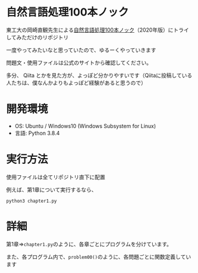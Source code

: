 # 自然言語処理100本ノック
東工大の岡崎直観先生による[自然言語処理100本ノック](https://nlp100.github.io/ja/)（2020年版）にトライしてみただけのリポジトリ

一度やってみたいなと思っていたので、ゆるーくやっていきます

問題文・使用ファイルは公式のサイトから確認してください。

多分、 Qiita とかを見た方が、よっぽど分かりやすいです（Qiitaに投稿している人たちは、僕なんかよりもよっぽど経験があると思うので）

# 開発環境
- OS: Ubuntu / Windows10 (Windows Subsystem for Linux)
- 言語: Python 3.8.4

# 実行方法
使用ファイルは全てリポジトリ直下に配置

例えば、第1章について実行するなら、

```
python3 chapter1.py
```

# 詳細

第1章⇒`chapter1.py`のように、各章ごとにプログラムを分けています。

また、各プログラム内で、`problem00()`のように、各問題ごとに関数定義しています


